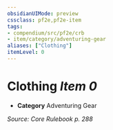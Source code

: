 ```yaml
---
obsidianUIMode: preview
cssclass: pf2e,pf2e-item
tags:
- compendium/src/pf2e/crb
- item/category/adventuring-gear
aliases: ["Clothing"]
itemLevel: 0
---
```

# Clothing *Item 0*  

- **Category** Adventuring Gear



*Source: Core Rulebook p. 288*